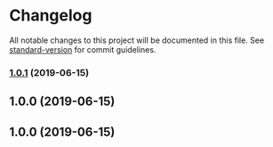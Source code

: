 # Changelog

All notable changes to this project will be documented in this file. See [standard-version](https://github.com/conventional-changelog/standard-version) for commit guidelines.

### [1.0.1](https://github.com/javipuche/maquetus/compare/v1.0.0...v1.0.1) (2019-06-15)



## 1.0.0 (2019-06-15)



## 1.0.0 (2019-06-15)
